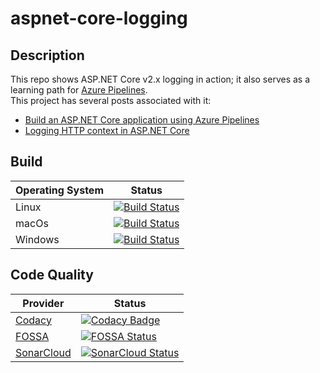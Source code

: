 # aspnet-core-logging

## Description

This repo shows ASP.NET Core v2.x logging in action; it also serves as a learning path for [Azure Pipelines](https://azure.microsoft.com/en-us/services/devops/pipelines/).   
This project has several posts associated with it:

- [Build an ASP.NET Core application using Azure Pipelines](https://crossprogramming.com/2019/03/17/build-asp-net-core-app-using-azure-pipelines.html)
- [Logging HTTP context in ASP.NET Core](https://crossprogramming.com/2018/12/27/logging-http-context-in-asp-net-core.html)

## Build

| Operating System | Status |
| ---------------- | ------ |
| Linux            | [![Build Status](https://satrapu.visualstudio.com/aspnet-core-logging/_apis/build/status/build-any-commit?branchName=master&jobName=Build%20on%20Linux)](https://satrapu.visualstudio.com/aspnet-core-logging/_build/latest?definitionId=2&branchName=master) |
| macOs            | [![Build Status](https://satrapu.visualstudio.com/aspnet-core-logging/_apis/build/status/build-any-commit?branchName=master&jobName=Build%20on%20macOS)](https://satrapu.visualstudio.com/aspnet-core-logging/_build/latest?definitionId=2&branchName=master) |
| Windows          | [![Build Status](https://satrapu.visualstudio.com/aspnet-core-logging/_apis/build/status/build-any-commit?branchName=master&jobName=Build%20on%20Windows)](https://satrapu.visualstudio.com/aspnet-core-logging/_build/latest?definitionId=2&branchName=master) |

## Code Quality

| Provider                                  | Status |
| ----------------------------------------- | ------ |
| [Codacy](https://www.codacy.com/)         | [![Codacy Badge](https://api.codacy.com/project/badge/Grade/001d9d7bbf43459aae186c7d8cd49858)](https://www.codacy.com/app/satrapu/aspnet-core-logging) |
| [FOSSA](https://fossa.com/)               | [![FOSSA Status](https://app.fossa.io/api/projects/git%2Bgithub.com%2Fsatrapu%2Faspnet-core-logging.svg?type=shield)](https://app.fossa.io/projects/git%2Bgithub.com%2Fsatrapu%2Faspnet-core-logging?ref=badge_shield) |
| [SonarCloud](https://sonarcloud.io/about) | [![SonarCloud Status](https://sonarcloud.io/api/project_badges/measure?project=aspnet-core-logging&metric=alert_status)](https://sonarcloud.io/dashboard?id=aspnet-core-logging) |
